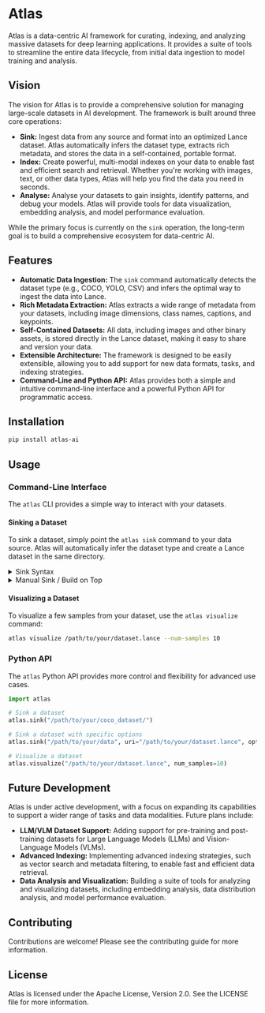 # Atlas

Atlas is a data-centric AI framework for curating, indexing, and analyzing massive datasets for deep learning applications. It provides a suite of tools to streamline the entire data lifecycle, from initial data ingestion to model training and analysis.

## Vision

The vision for Atlas is to provide a comprehensive solution for managing large-scale datasets in AI development. The framework is built around three core operations:

-   **Sink:** Ingest data from any source and format into an optimized Lance dataset. Atlas automatically infers the dataset type, extracts rich metadata, and stores the data in a self-contained, portable format.
-   **Index:** Create powerful, multi-modal indexes on your data to enable fast and efficient search and retrieval. Whether you're working with images, text, or other data types, Atlas will help you find the data you need in seconds.
-   **Analyse:** Analyse your datasets to gain insights, identify patterns, and debug your models. Atlas will provide tools for data visualization, embedding analysis, and model performance evaluation.

While the primary focus is currently on the `sink` operation, the long-term goal is to build a comprehensive ecosystem for data-centric AI.

## Features

-   **Automatic Data Ingestion:** The `sink` command automatically detects the dataset type (e.g., COCO, YOLO, CSV) and infers the optimal way to ingest the data into Lance.
-   **Rich Metadata Extraction:** Atlas extracts a wide range of metadata from your datasets, including image dimensions, class names, captions, and keypoints.
-   **Self-Contained Datasets:** All data, including images and other binary assets, is stored directly in the Lance dataset, making it easy to share and version your data.
-   **Extensible Architecture:** The framework is designed to be easily extensible, allowing you to add support for new data formats, tasks, and indexing strategies.
-   **Command-Line and Python API:** Atlas provides both a simple and intuitive command-line interface and a powerful Python API for programmatic access.

## Installation

```bash
pip install atlas-ai
```

## Usage

### Command-Line Interface

The `atlas` CLI provides a simple way to interact with your datasets.

#### Sinking a Dataset

To sink a dataset, simply point the `atlas sink` command to your data source. Atlas will automatically infer the dataset type and create a Lance dataset in the same directory.

<details>
<summary>Sink Syntax</summary>

#### Object Detection

-   **COCO:** Provide the path to the annotation `.json` file.
    ```bash
    atlas sink /path/to/your/coco_annotations.json
    ```
-   **YOLO:** Provide the path to the dataset directory.
    ```bash
    atlas sink /path/to/your/yolo_dataset/
    ```

#### Segmentation

-   **COCO:** Provide the path to the annotation `.json` file.
    ```bash
    atlas sink /path/to/your/coco_annotations.json
    ```

#### Tabular

-   **CSV:** Provide the path to the `.csv` file.
    ```bash
    atlas sink /path/to/your/data.csv
    ```
-   **Parquet:** Provide the path to the `.parquet` file.
    ```bash
    atlas sink /path/to/your/data.parquet
    ```

</details>

<details>
<summary>Manual Sink / Build on Top</summary>

You can also import specific task types and use them directly or even subclass them for more advanced use cases.

```python
from atlas.tasks.object_detection import COCOObjectDetection

# Initialize the task
coco_task = COCOObjectDetection(name="my_coco_task")

# Sink the dataset
coco_task.sink("/path/to/your/coco_annotations.json", "/path/to/your/dataset.lance")
```

</details>

#### Visualizing a Dataset

To visualize a few samples from your dataset, use the `atlas visualize` command:

```bash
atlas visualize /path/to/your/dataset.lance --num-samples 10
```

### Python API

The `atlas` Python API provides more control and flexibility for advanced use cases.

```python
import atlas

# Sink a dataset
atlas.sink("/path/to/your/coco_dataset/")

# Sink a dataset with specific options
atlas.sink("/path/to/your/data", uri="/path/to/your/dataset.lance", options={"task": "object_detection", "format": "coco"})

# Visualize a dataset
atlas.visualize("/path/to/your/dataset.lance", num_samples=10)
```

## Future Development

Atlas is under active development, with a focus on expanding its capabilities to support a wider range of tasks and data modalities. Future plans include:

-   **LLM/VLM Dataset Support:** Adding support for pre-training and post-training datasets for Large Language Models (LLMs) and Vision-Language Models (VLMs).
-   **Advanced Indexing:** Implementing advanced indexing strategies, such as vector search and metadata filtering, to enable fast and efficient data retrieval.
-   **Data Analysis and Visualization:** Building a suite of tools for analyzing and visualizing datasets, including embedding analysis, data distribution analysis, and model performance evaluation.

## Contributing

Contributions are welcome! Please see the contributing guide for more information.

## License

Atlas is licensed under the Apache License, Version 2.0. See the LICENSE file for more information.

